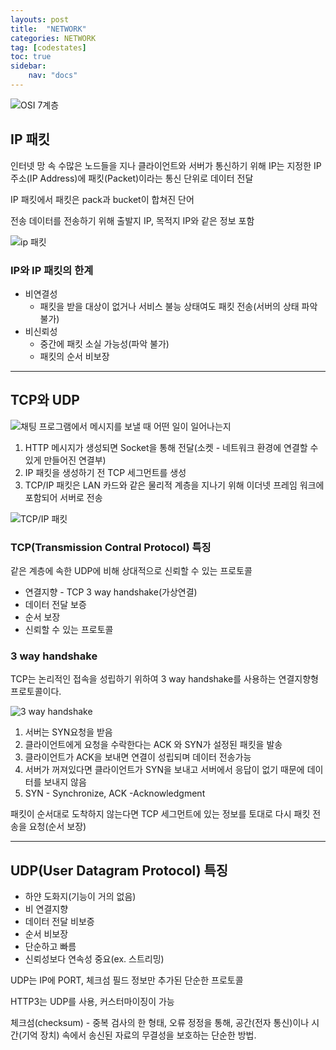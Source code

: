 ```yaml
---
layouts: post
title:  "NETWORK"
categories: NETWORK
tag: [codestates]
toc: true
sidebar:
    nav: "docs"
---
```


<html>
    <img src= "https://s3.ap-northeast-2.amazonaws.com/urclass-images/1DjxWnz6r8cwc0iwzbrah-1656864657543.png" alt="OSI 7계층">
</html><br/>

## IP 패킷

인터넷 망 속 수많은 노드들을 지나 클라이언트와 서버가 통신하기 위해 IP는 지정한 IP 주소(IP Address)에 패킷(Packet)이라는 통신 단위로 데이터 전달

IP 패킷에서 패킷은 pack과 bucket이 합쳐진 단어

전송 데이터를 전송하기 위해 출발지 IP, 목적지 IP와 같은 정보 포함

<html>
    <img src= "https://oopy.lazyrockets.com/api/v2/notion/image?src=https%3A%2F%2Fs3-us-west-2.amazonaws.com%2Fsecure.notion-static.com%2F90d6be71-82c2-4dc0-8e3f-c759c4a6a473%2FUntitled.png&blockId=78e04b37-1e49-4c45-96a2-2f763df83958" alt="ip 패킷">
</html><br/>

### IP와 IP 패킷의 한계

- 비연결성
  - 패킷을 받을 대상이 없거나 서비스 불능 상태여도 패킷 전송(서버의 상태 파악 불가)
- 비신뢰성
  - 중간에 패킷 소실 가능성(파악 불가)
  - 패킷의 순서 비보장

---

## TCP와 UDP

<html>
    <img src= "https://velog.velcdn.com/images%2Fwhwodgns%2Fpost%2F393f1c31-42ca-49da-b152-8e6cc2fe8b4e%2F%EC%8A%A4%ED%81%AC%EB%A6%B0%EC%83%B7%2C%202021-09-13%2015-12-50.png
" alt="채팅 프로그램에서 메시지를 보낼 때 어떤 일이 일어나는지">
</html><br/>

1. HTTP 메시지가 생성되면 Socket을 통해 전달(소켓 - 네트워크 환경에 연결할 수 있게 만들어진 연결부)
2. IP 패킷을 생성하기 전 TCP 세그먼트를 생성
3. TCP/IP 패킷은 LAN 카드와 같은 물리적 계층을 지나기 위해 이더넷 프레임 워크에 포함되어 서버로 전송

<html>
    <img src= "https://velog.velcdn.com/images%2Fwhwodgns%2Fpost%2F91511b4e-1894-42d8-bbc5-03379e48fca5%2F%EC%8A%A4%ED%81%AC%EB%A6%B0%EC%83%B7%2C%202021-09-13%2016-21-57.png
" alt="TCP/IP 패킷">
</html><br/>

### TCP(Transmission Contral Protocol) 특징

같은 계층에 속한 UDP에 비해 상대적으로 신뢰할 수 있는 프로토콜

- 연결지향 - TCP 3 way handshake(가상연결)
- 데이터 전달 보증
- 순서 보장
- 신뢰할 수 있는 프로토콜

### 3 way handshake

TCP는 논리적인 접속을 성립하기 위하여 3 way handshake를 사용하는 연결지향형 프로토콜이다.

<html>
    <img src= "https://velog.velcdn.com/images%2Fwhwodgns%2Fpost%2F0e4be930-b8cf-4d96-b9e8-3b768e761959%2F%EC%8A%A4%ED%81%AC%EB%A6%B0%EC%83%B7%2C%202021-09-13%2016-25-34.png
" alt="3 way handshake">
</html><br/>

1. 서버는 SYN요청을 받음
2. 클라이언트에게 요청을 수락한다는 ACK 와 SYN가 설정된 패킷을 발송
3. 클라이언트가 ACK을 보내면 연결이 성립되며 데이터 전송가능
4. 서버가 꺼져있다면 클라이언트가 SYN을 보내고 서버에서 응답이 없기 때문에 데이터를 보내지 않음
5. SYN - Synchronize, ACK -Acknowledgment

패킷이 순서대로 도착하지 않는다면 TCP 세그먼트에 있는 정보를 토대로 다시 패킷 전송을 요청(순서 보장)

---

## UDP(User Datagram Protocol) 특징

- 하얀 도화지(기능이 거의 없음)
- 비 연결지향
- 데이터 전달 비보증
- 순서 비보장
- 단순하고 빠름
- 신뢰성보다 연속성 중요(ex. 스트리밍)

UDP는 IP에 PORT, 체크섬 필드 정보만 추가된 단순한 프로토콜

HTTP3는 UDP를 사용, 커스터마이징이 가능

체크섬(checksum) - 중복 검사의 한 형태, 오류 정정을 통해, 공간(전자 통신)이나 시간(기억 장치) 속에서 송신된 자료의 무결성을 보호하는 단순한 방법.
